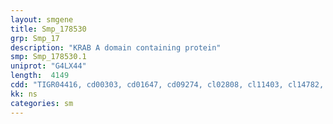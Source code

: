 ```yaml
---
layout: smgene
title: Smp_178530
grp: Smp_17
description: "KRAB A domain containing protein"
smp: Smp_178530.1
uniprot: "G4LX44"
length:  4149
cdd: "TIGR04416, cd00303, cd01647, cd09274, cl02808, cl11403, cl14782, cl21549, pfam00078, pfam00665, pfam13975"
kk: ns
categories: sm
---
```

